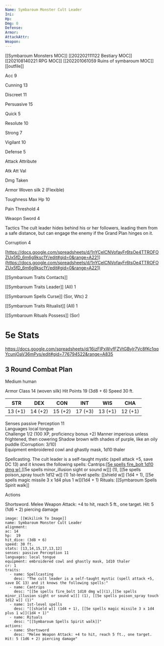```yaml
---
Name: Symbaroum Monster Cult Leader
Ini: 
Hp: 
Dmg: 0
Defense: 
Armor: 
AttackAttr: 
Weapon: 
---
```

[[Symbaroum Monsters MOC]]
[[202202111122 Bestiary MOC]]
[[202108140221 RPG MOC]]
[[202201061059 Ruins of symbaroum MOC]]
[[outfile]]

Acc 9

Cunning 13

Discreet 11

Persuasive 15

Quick 5

Resolute 10

Strong 7

Vigilant 10

Defense 5

Attack Attribute

Atk Att Val

Dmg Taken

Armor Woven silk 2 (Flexible)

Toughness Max Hp 10

Pain Threshold 4

Weaopn Sword 4

Tactics The cult leader hides behind his or her followers, leading them from a safe distance, but can engage the enemy if the Grand Plan hinges on it.

Corruption 4

[https://docs.google.com/spreadsheets/d/1nYCeICNVofayFr6tsOe4TTROFOZUx5fD_6m6g9ksc1Y/edit#gid=0&range=A221](https://docs.google.com/spreadsheets/d/1nYCeICNVofayFr6tsOe4TTROFOZUx5fD_6m6g9ksc1Y/edit#gid=0&range=A221)

[[Symbaroum Traits Contacts]]

[[Symbaroum Traits Leader]] (All) 1

[[Symbaroum Spells Curse]] (Sor, Wtc) 2

[[Symbaroum Traits Ritualist]] (All) 1

[[Symbaroum Rituals Possess]] (Sor)

# 5e Stats 
https://docs.google.com/spreadsheets/d/16jzFlPxWvfFZVtGBylr7Vc8fKc1qqYcunjOaV36mPys/edit#gid=776794522&range=A835
## 3 Round Combat Plan
 

Medium human
 

Armor Class 14 (woven silk) 
Hit Points 19 (3d8 + 6) 
Speed 30 ft.

 

| STR     | DEX     | CON     | INT     | WIS     | CHA     |
| ------- | ------- | ------- | ------- | ------- | ------- |
| 13 (+1) | 14 (+2) | 15 (+2) | 17 (+3) | 13 (+1) | 12 (+1) |

  

Senses passive Perception 11  
Languages local tongue  
Challenge 1/2 (100 XP, proficiency bonus +2) 
Manner imperious unless frightened, then cowering 
Shadow brown with shades of purple, like an oily puddle (Corruption: 3/10)  
Equipment embroidered cowl and ghastly mask, 1d10 thaler

 

Spellcasting. The cult leader is a self-taught mystic (spell attack +5, save DC 13) and it knows the following spells:
Cantrips:[[5e spells fire_bolt 1d10 dmg w]](1),[[5e spells minor_illusion sight or sound w]]] (1), [[5e spells poison_spray touch 1d12 w]] (1) 
1st-level spells: [[shield w]] (1d4 + 1), [[5e spells magic missile 3 x 1d4 plus 1 w]](1d4 + 1) 
Rituals: [[Symbaroum Spells Spirit walk]]

Actions

Shortsword. Melee Weapon Attack: +4 to hit, reach 5 ft., one target. Hit: 5 (1d6 + 2) piercing damage

```statblock
image: [[Wikilink To Image]]
name: Symbaroum Monster Cult Leader
alignment:
ac: 14
hp:  19
hit_dice: (3d8 + 6)
speed: 30 ft.
stats: [13,14,15,17,13,12]
senses: passive Perception 11
languages: local tongue
equipment: embroidered cowl and ghastly mask, 1d10 thaler
cr: 1
traits:
  - name: Spellcasting
    desc: "The cult leader is a self-taught mystic (spell attack +5, save DC 13) and it knows the following spells:"
  - name: Cantrips
    desc: "[[5e spells fire_bolt 1d10 dmg w]](1),[[5e spells minor_illusion sight or sound w]]] (1), [[5e spells poison_spray touch 1d12 w]] (1)"
  - name: 1st-level spells
    desc: "[[shield w]] (1d4 + 1), [[5e spells magic missile 3 x 1d4 plus 1 w]](1d4 + 1)"
  - name: Rituals
    desc: "[[Symbaroum Spells Spirit walk]]"
actions:
  - name: Shortsword
    desc: "Melee Weapon Attack: +4 to hit, reach 5 ft., one target. Hit: 5 (1d6 + 2) piercing damage"
```